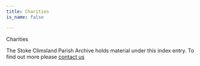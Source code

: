 ```yaml
---
title: Charities
is_name: false

---
```


Charities


The Stoke Climsland Parish Archive holds material under this index entry. To find out more please [contact us](/contact/)
